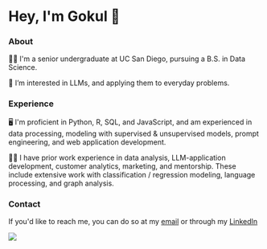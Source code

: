 # Hey, I'm Gokul :wave:

### About

🧑‍🎓 I'm a senior undergraduate at UC San Diego, pursuing a B.S. in Data Science. 

🧠 I’m interested in LLMs, and applying them to everyday problems.  

### Experience 

🖥️  I'm proficient in Python, R, SQL, and JavaScript, and am experienced in data processing, modeling with supervised & unsupervised models, prompt engineering, and web application development. 

👨‍🔬 I have prior work experience in data analysis, LLM-application development, customer analytics, marketing, and mentorship. These include extensive work with classification / regression modeling, language processing, and graph analysis. 

### Contact

If you'd like to reach me, you can do so at my [email](mailto:gokulprasad125@gmail.com) or through my [LinkedIn](https://www.linkedin.com/in/gokul-prasad/)

![](https://komarev.com/ghpvc/?username=gprasad125&style=flat)
